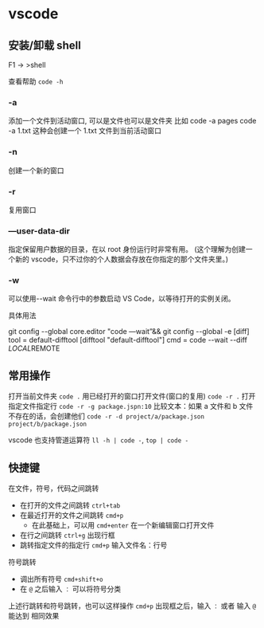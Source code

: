 # vscode

## 安装/卸载 shell

F1 -> >shell

查看帮助 `code -h`

### -a

添加一个文件到活动窗口, 可以是文件也可以是文件夹
比如 code -a pages
code -a 1.txt 这种会创建一个 1.txt 文件到当前活动窗口

### -n

创建一个新的窗口

### -r

复用窗口

### —user-data-dir

指定保留用户数据的目录，在以 root 身份运行时非常有用。
(这个理解为创建一个新的 vscode，只不过你的个人数据会存放在你指定的那个文件夹里。)

### -w

可以使用--wait 命令行中的参数启动 VS Code，以等待打开的实例关闭。

具体用法

git config --global core.editor "code —wait”&&
git config --global -e
[diff]
tool = default-difftool
[difftool "default-difftool"]
cmd = code --wait --diff $LOCAL$REMOTE

## 常用操作

打开当前文件夹 `code .`
用已经打开的窗口打开文件(窗口的复用) `code -r .`
打开指定文件指定行 `code -r -g package.jspn:10`
比较文本：如果 a 文件和 b 文件不存在的话，会创建他们 `code -r -d project/a/package.json project/b/package.json`

vscode 也支持管道运算符 `ll -h | code -`, `top | code -`

## 快捷键

在文件，符号，代码之间跳转

- 在打开的文件之间跳转 `ctrl+tab`
- 在最近打开的文件之间跳转 `cmd+p`
  - 在此基础上，可以用 `cmd+enter` 在一个新编辑窗口打开文件
- 在行之间跳转 `ctrl+g` 出现行框
- 跳转指定文件的指定行 `cmd+p` 输入文件名：行号

符号跳转

- 调出所有符号 `cmd+shift+o`
- 在 `@` 之后输入 `：` 可以将符号分类

上述行跳转和符号跳转，也可以这样操作
`cmd+p` 出现框之后，输入 `：` 或者 输入 `@` 能达到
相同效果

